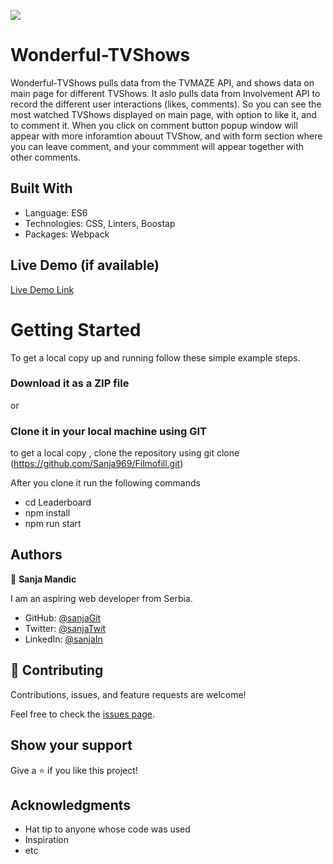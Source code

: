 ![](https://img.shields.io/badge/Microverse-blueviolet)

# Wonderful-TVShows

Wonderful-TVShows pulls data from the TVMAZE API, and shows data on main page for different TVShows. It aslo pulls data from Involvement API to record the different user interactions (likes, comments). So you can see the most watched TVShows displayed on main page, with option to like it, and to comment it. When you click on comment button popup window will appear with more inforamtion abouut TVShow, and with form section where you can leave comment, and your commment will appear together with other comments.

## Built With

- Language: ES6
- Technologies: CSS, Linters, Boostap
- Packages: Webpack


## Live Demo (if available)

[Live Demo Link](https://sanja969.github.io/Filmofill)


# Getting Started

To get a local copy up and running follow these simple example steps.

### Download it as a ZIP file
or

### Clone it in your local machine using GIT
to get a local copy , clone the repository using git clone
(https://github.com/Sanja969/Filmofill.git)

After you clone it run  the following commands

 - cd Leaderboard
 - npm install
- npm run start

## Authors

👤 **Sanja Mandic**

I am an aspiring web developer from Serbia.
- GitHub: [@sanjaGit](https://github.com/Sanja969)
- Twitter: [@sanjaTwit](https://twitter.com/SanjaMandic42)
- LinkedIn: [@sanjaIn](https://linkedin.com/in/sanja-mandic-823995a2/)

## 🤝 Contributing

Contributions, issues, and feature requests are welcome!

Feel free to check the [issues page](../../issues/).

## Show your support

Give a ⭐️ if you like this project!

## Acknowledgments

- Hat tip to anyone whose code was used
- Inspiration
- etc

